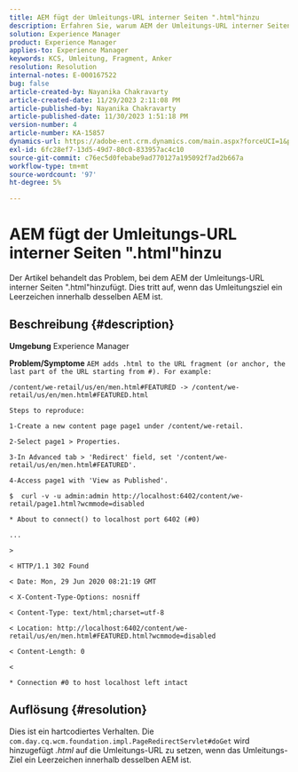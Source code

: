 ```yaml
---
title: AEM fügt der Umleitungs-URL interner Seiten ".html"hinzu
description: Erfahren Sie, warum AEM der Umleitungs-URL interner Seiten ".html"hinzufügt
solution: Experience Manager
product: Experience Manager
applies-to: Experience Manager
keywords: KCS, Umleitung, Fragment, Anker
resolution: Resolution
internal-notes: E-000167522
bug: false
article-created-by: Nayanika Chakravarty
article-created-date: 11/29/2023 2:11:08 PM
article-published-by: Nayanika Chakravarty
article-published-date: 11/30/2023 1:51:18 PM
version-number: 4
article-number: KA-15857
dynamics-url: https://adobe-ent.crm.dynamics.com/main.aspx?forceUCI=1&pagetype=entityrecord&etn=knowledgearticle&id=3507b822-c18e-ee11-8179-6045bd006b4b
exl-id: 6fc28ef7-13d5-49d7-80c0-833957ac4c10
source-git-commit: c76ec5d0febabe9ad770127a195092f7ad2b667a
workflow-type: tm+mt
source-wordcount: '97'
ht-degree: 5%

---
```


# AEM fügt der Umleitungs-URL interner Seiten &quot;.html&quot;hinzu


Der Artikel behandelt das Problem, bei dem AEM der Umleitungs-URL interner Seiten &quot;.html&quot;hinzufügt. Dies tritt auf, wenn das Umleitungsziel ein Leerzeichen innerhalb desselben AEM ist.

## Beschreibung {#description}


<b>Umgebung</b>
Experience Manager

<b>Problem/Symptome</b>
`AEM adds .html to the URL fragment (or anchor, the last part of the URL starting from #). For example:`


```
/content/we-retail/us/en/men.html#FEATURED -> /content/we-retail/us/en/men.html#FEATURED.html

Steps to reproduce:
```



```
1-Create a new content page page1 under /content/we-retail.
```



```
2-Select page1 > Properties.
```



```
3-In Advanced tab > 'Redirect' field, set '/content/we-retail/us/en/men.html#FEATURED'.
```



```
4-Access page1 with 'View as Published'.
```



```
$  curl -v -u admin:admin http://localhost:6402/content/we-retail/page1.html?wcmmode=disabled
```



```
* About to connect() to localhost port 6402 (#0)
```



```
...
```



```
>
```



```
< HTTP/1.1 302 Found
```



```
< Date: Mon, 29 Jun 2020 08:21:19 GMT
```



```
< X-Content-Type-Options: nosniff
```



```
< Content-Type: text/html;charset=utf-8
```



```
< Location: http://localhost:6402/content/we-retail/us/en/men.html#FEATURED.html?wcmmode=disabled
```



```
< Content-Length: 0
```



```
<
```



```
* Connection #0 to host localhost left intact
```



## Auflösung {#resolution}


Dies ist ein hartcodiertes Verhalten. Die `com.day.cq.wcm.foundation.impl.PageRedirectServlet#doGet` wird hinzugefügt *.html* auf die Umleitungs-URL zu setzen, wenn das Umleitungs-Ziel ein Leerzeichen innerhalb desselben AEM ist.
